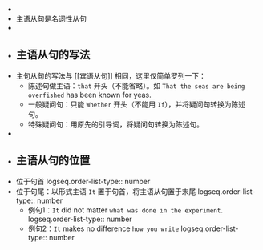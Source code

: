-
- 主语从句是名词性从句
-
- ## 主语从句的写法
- 主句从句的写法与 [[宾语从句]] 相同，这里仅简单罗列一下：
	- 陈述句做主语：`that` 开头（不能省略）。如 `That the seas are being overfished` has been known for yeas.
	- 一般疑问句：只能 `Whether` 开头（不能用 `If`），并将疑问句转换为陈述句。
	- 特殊疑问句：用原先的引导词，将疑问句转换为陈述句。
-
- ## 主语从句的位置
- 位于句首
  logseq.order-list-type:: number
- 位于句尾：以形式主语 `It` 置于句首，将主语从句置于末尾
  logseq.order-list-type:: number
	- 例句1：`It` did not matter `what was done in the experiment`.
	  logseq.order-list-type:: number
	- 例句2：`It` makes no difference `how you write`
	  logseq.order-list-type:: number